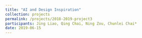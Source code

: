 ```yaml
---
title: "AI and Design Inspiration"
collection: projects
permalink: /projects/2018-2019-project3
participants: Jing Liao, Qing Chai, Ning Zou, Chunlei Chai*
date: 2019-06-15
---
```

